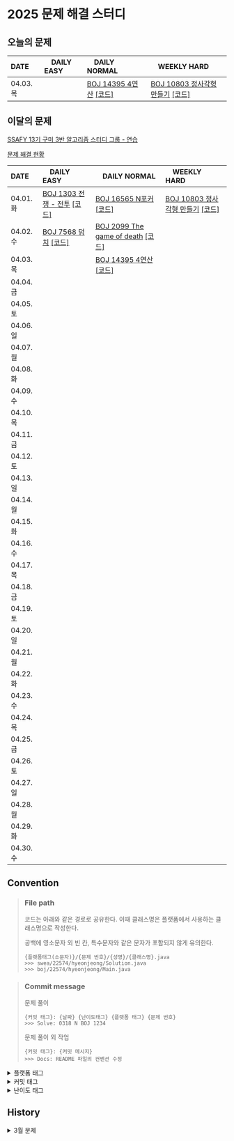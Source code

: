 <!--
[BOJ ](https://www.acmicpc.net/problem/) [[코드]](https://github.com/Problem-solve-study/code-store/tree/main/boj/)
-->

# 2025 문제 해결 스터디

## 오늘의 문제

| DATE      | <img src="https://d2gd6pc034wcta.cloudfront.net/tier/6-a.svg" width="12px" /> DAILY EASY | <img src="https://d2gd6pc034wcta.cloudfront.net/tier/11-a.svg" width="12px" /> DAILY NORMAL | <img src="https://d2gd6pc034wcta.cloudfront.net/tier/16-a.svg" width="12px" /> WEEKLY HARD |
| :-------- | :---------------------------------------------------------------------------------------------------------------------------------------------- | :----------------------------------------------------------------------------------------------------------------------------------------- | :--------------------------------------------------------------------------------------------------------------------------------------------------- |
| 04.03. 목 |  | [BOJ 14395 4연산](https://www.acmicpc.net/problem/14395) [[코드]](https://github.com/Problem-solve-study/code-store/tree/main/boj/14395) | [BOJ 10803 정사각형 만들기](https://www.acmicpc.net/problem/10803) [[코드]](https://github.com/Problem-solve-study/code-store/tree/main/boj/10803) |

## 이달의 문제

[SSAFY 13기 구미 3반 알고리즘 스터디 그룹 - 연습](https://www.acmicpc.net/group/practice/22838)

[문제 해결 현황](https://github.com/Problem-solve-study)

| DATE      | <img src="https://d2gd6pc034wcta.cloudfront.net/tier/6-a.svg" width="12px" /> DAILY EASY | <img src="https://d2gd6pc034wcta.cloudfront.net/tier/11-a.svg" width="12px" /> DAILY NORMAL | <img src="https://d2gd6pc034wcta.cloudfront.net/tier/16-a.svg" width="12px" /> WEEKLY HARD |
| :-------- | :------------------------------------------------------------------------------------------------------------------------------------------------ | :------------------------------------------------------------------------------------------------------------------------------------------------- | :--------------------------------------------------------------------------------------------------------------------------------------------------- |
| 04.01. 화 | [BOJ 1303 전쟁 - 전투](https://www.acmicpc.net/problem/1303) [[코드]](https://github.com/Problem-solve-study/code-store/tree/main/boj/1303) | [BOJ 16565 N포커](https://www.acmicpc.net/problem/16565) [[코드]](https://github.com/Problem-solve-study/code-store/tree/main/boj/16565) | [BOJ 10803 정사각형 만들기](https://www.acmicpc.net/problem/10803) [[코드]](https://github.com/Problem-solve-study/code-store/tree/main/boj/10803) |
| 04.02. 수 |[BOJ 7568 덩치](https://www.acmicpc.net/problem/7568) [[코드]](https://github.com/Problem-solve-study/code-store/tree/main/boj/7568) | [BOJ 2099 The game of death](https://www.acmicpc.net/problem/2099) [[코드]](https://github.com/Problem-solve-study/code-store/tree/main/boj/2099) | |
| 04.03. 목 | | [BOJ 14395 4연산](https://www.acmicpc.net/problem/14395) [[코드]](https://github.com/Problem-solve-study/code-store/tree/main/boj/14395) | |
| 04.04. 금 | | | |
| 04.05. 토 | | | |
| 04.06. 일 | | | |
| 04.07. 월 | | | |
| 04.08. 화 | | | |
| 04.09. 수 | | | |
| 04.10. 목 | | | |
| 04.11. 금 | | | |
| 04.12. 토 | | | |
| 04.13. 일 | | | |
| 04.14. 월 | | | |
| 04.15. 화 | | | |
| 04.16. 수 | | | |
| 04.17. 목 | | | |
| 04.18. 금 | | | |
| 04.19. 토 | | | |
| 04.20. 일 | | | |
| 04.21. 월 | | | |
| 04.22. 화 | | | |
| 04.23. 수 | | | |
| 04.24. 목 | | | |
| 04.25. 금 | | | |
| 04.26. 토 | | | |
| 04.27. 일 | | | |
| 04.28. 월 | | | |
| 04.29. 화 | | | |
| 04.30. 수 | | | |

## Convention

> ### File path
>
> 코드는 아래와 같은 경로로 공유한다. 이때 클래스명은 플랫폼에서 사용하는 클래스명으로 작성한다.
>
> 공백에 영소문자 외 빈 칸, 특수문자와 같은 문자가 포함되지 않게 유의한다.
>
> ```
> {플랫폼태그(소문자)}/{문제 번호}/{성명}/{클래스명}.java
> >>> swea/22574/hyeonjeong/Solution.java
> >>> boj/22574/hyeonjeong/Main.java
> ```

> ### Commit message
>
> 문제 풀이
>
> ```
> {커밋 태그}: {날짜} {난이도태그} {플랫폼 태그} {문제 번호}
> >>> Solve: 0318 N BOJ 1234
> ```
>
> 문제 풀이 외 작업
>
> ```
> {커밋 태그}: {커밋 메시지}
> >>> Docs: README 파일의 컨벤션 수정
> ```

<details>
<summary>플랫폼 태그</summary>
<br>
  
| 플랫폼            | 태그 |
| :---------------- | :--- |
| 백준              | BOJ  |
| 프로그래머스      | PGS  |
| SW Expert Academy | SWEA |
</details>
<details>
<summary>커밋 태그</summary>
<br>

| 태그     | 설명                                      |
| :------- | :---------------------------------------- |
| Solve    | 문제 해결                                 |
| Try      | 문제 풀이 시도 (문제 해결 실패 사유 작성) |
| Refactor | 문제 해결 후 최적화, 코드 개선 등         |
| Rename   | 파일명, 폴더명 수정 혹은 폴더 이동        |
| Comment  | 코드 변경이 없는 주석 추가, 오타 수정 등  |
| Docs     | README와 같은 문서 수정                   |

</details>

<details>
<summary>난이도 태그</summary>
<br>

| 태그     | 설명                                      |
| :------- | :---------------------------------------- |
| E | Daily easy |
| N | Daily normal |
| H | weekly hard |

</details>

## History

<details>
  <summary> 3월 문제</summary>
  
| DATE      | <img src="https://d2gd6pc034wcta.cloudfront.net/tier/6-a.svg" width="12px" /> DAILY EASY | <img src="https://d2gd6pc034wcta.cloudfront.net/tier/11-a.svg" width="12px" /> DAILY NORMAL | <img src="https://d2gd6pc034wcta.cloudfront.net/tier/16-a.svg" width="12px" /> WEEKLY HARD |
| :-------- | :------------------------------------------------------------------------------------------------------------------------------------------------ | :------------------------------------------------------------------------------------------------------------------------------------------------- | :--------------------------------------------------------------------------------------------------------------------------------------------------- |
| 03.01. 토 | | [BOJ 2157 여행](https://www.acmicpc.net/problem/2157) [[코드]](https://github.com/Problem-solve-study/code-store/tree/main/boj/2157)               | |
| 03.02. 일 | | [BOJ 2487 섞기 수열](https://www.acmicpc.net/problem/2487) [[코드]](https://github.com/Problem-solve-study/code-store/tree/main/boj/2487)          | |
| 03.03. 월 | [BOJ 1904 01타일](https://www.acmicpc.net/problem/1904) [[코드]](https://github.com/Problem-solve-study/code-store/tree/main/boj/1904)            | [BOJ 17616 등수 찾기](https://www.acmicpc.net/problem/17616) [[코드]](https://github.com/Problem-solve-study/code-store/tree/main/boj/17616)       | [BOJ 1214 쿨한 물건 구매](https://www.acmicpc.net/problem/1214) [[코드]](https://github.com/Problem-solve-study/code-store/tree/main/boj/1214)       |
| 03.04. 화 | [BOJ 2630 색종이 만들기](https://www.acmicpc.net/problem/2630) [[코드]](https://github.com/Problem-solve-study/code-store/tree/main/boj/2630)     | [BOJ 16235 나무 재테크](https://www.acmicpc.net/problem/16235) [[코드]](https://github.com/Problem-solve-study/code-store/tree/main/boj/16235)     | |
| 03.05. 수 | [BOJ 2579 계단 오르기](https://www.acmicpc.net/problem/2579) [[코드]](https://github.com/Problem-solve-study/code-store/tree/main/boj/2579)       | [BOJ 9470 Strahler 순서](https://www.acmicpc.net/problem/9470) [[코드]](https://github.com/Problem-solve-study/code-store/tree/main/boj/9470)      | |
| 03.06. 목 | [BOJ 1699 제곱수의 합](https://www.acmicpc.net/problem/1699) [[코드]](https://github.com/Problem-solve-study/code-store/tree/main/boj/1699)       | [BOJ 10714 케이크 자르기](https://www.acmicpc.net/problem/10714) [[코드]](https://github.com/Problem-solve-study/code-store/tree/main/boj/10714)   | |
| 03.07. 금 | [BOJ 11048 이동하기](https://www.acmicpc.net/problem/11048) [[코드]](https://github.com/Problem-solve-study/code-store/tree/main/boj/11048)       | [BOJ 9370 미확인 도착지](https://www.acmicpc.net/problem/9370) [[코드]](https://github.com/Problem-solve-study/code-store/tree/main/boj/9370)      | |
| 03.08. 토 | [BOJ 10819 차이를 최대로 ](https://www.acmicpc.net/problem/10819) [[코드]](https://github.com/Problem-solve-study/code-store/tree/main/boj/10819) | [BOJ 25391 특별상](https://www.acmicpc.net/problem/25391) [[코드]](https://github.com/Problem-solve-study/code-store/tree/main/boj/25391)          | |
| 03.09. 일 | [BOJ 접두사](https://www.acmicpc.net/problem/1141) [[코드]](https://github.com/Problem-solve-study/code-store/tree/main/boj/1141)                 | [BOJ 15558 점프 게임](https://www.acmicpc.net/problem/15558) [[코드]](https://github.com/Problem-solve-study/code-store/tree/main/boj/15558)       | |
| 03.10. 월 | [BOJ 2002 추월](https://www.acmicpc.net/problem/2002) [[코드]](https://github.com/Problem-solve-study/code-store/tree/main/boj/2002)              | [BOJ 2195 문자열 복사](https://www.acmicpc.net/problem/2195) [[코드]](https://github.com/Problem-solve-study/code-store/tree/main/boj/2195)        | [BOJ 2647 검은점과 하얀점 연결](https://www.acmicpc.net/problem/2647) [[코드]](https://github.com/Problem-solve-study/code-store/tree/main/boj/2647) |
| 03.11. 화 | [BOJ 14620 꽃길](https://www.acmicpc.net/problem/14620) [[코드]](https://github.com/Problem-solve-study/code-store/tree/main/boj/14620)           | [BOJ 25635 자유 이용권](https://www.acmicpc.net/problem/25635) [[코드]](https://github.com/Problem-solve-study/code-store/tree/main/boj/25635)     | |
| 03.12. 수 | [BOJ 1535 안녕](https://www.acmicpc.net/problem/1535) [[코드]](https://github.com/Problem-solve-study/code-store/tree/main/boj/1535)              | [BOJ 10840 구간 성분](https://www.acmicpc.net/problem/10840) [[코드]](https://github.com/Problem-solve-study/code-store/tree/main/boj/10840)       | |
| 03.13. 목 | [BOJ 1182 부분수열의 합](https://www.acmicpc.net/problem/1182) [[코드]](https://github.com/Problem-solve-study/code-store/tree/main/boj/1182)     | [BOJ 16964 DFS 스페셜 저지](https://www.acmicpc.net/problem/16964) [[코드]](https://github.com/Problem-solve-study/code-store/tree/main/boj/16964) | |
| 03.14. 금 | [BOJ 12852 1로 만들기 2](https://www.acmicpc.net/problem/12852) [[코드]](https://github.com/Problem-solve-study/code-store/tree/main/boj/12852)   | [BOJ 17089 세 친구](https://www.acmicpc.net/problem/17089) [[코드]](https://github.com/Problem-solve-study/code-store/tree/main/boj/17089)         | |
| 03.15. 토 | [BOJ 14501 퇴사](https://www.acmicpc.net/problem/14501) [[코드]](https://github.com/Problem-solve-study/code-store/tree/main/boj/14501) | [BOJ 1722 순열의 순서](https://www.acmicpc.net/problem/1722) [[코드]](https://github.com/Problem-solve-study/code-store/tree/main/boj/1722) ||
| 03.16. 일 | [BOJ 2839 설탕 배달](https://www.acmicpc.net/problem/2839) [[코드]](https://github.com/Problem-solve-study/code-store/tree/main/boj/2839) | [BOJ 21944 문제 추천 시스템 Version 2](https://www.acmicpc.net/problem/21944) [[코드]](https://github.com/Problem-solve-study/code-store/tree/main/boj/21944) | |
| 03.17. 월 | [BOJ 5567 결혼식](https://www.acmicpc.net/problem/5567) [[코드]](https://github.com/Problem-solve-study/code-store/tree/main/boj/5567) | [BOJ 13140 Hello world!](https://www.acmicpc.net/problem/13140) [[코드]](https://github.com/Problem-solve-study/code-store/tree/main/boj/13140) | [BOJ 17420 깊콘이 넘쳐흘러](https://www.acmicpc.net/problem/17420) [[코드]](https://github.com/Problem-solve-study/code-store/tree/main/boj/17420) |
| 03.18. 화 | [BOJ 3474 교수가 된 현우](https://www.acmicpc.net/problem/3474) [[코드]](https://github.com/Problem-solve-study/code-store/tree/main/boj/3474) | [BOJ 1933 스카이라인](https://www.acmicpc.net/problem/1933) [[코드]](https://github.com/Problem-solve-study/code-store/tree/main/boj/1933) | |
| 03.19. 수 | [BOJ 5525 IOIOI](https://www.acmicpc.net/problem/5525) [[코드]](https://github.com/Problem-solve-study/code-store/tree/main/boj/5525) | [BOJ 1891 사분면](https://www.acmicpc.net/problem/1891) [[코드]](https://github.com/Problem-solve-study/code-store/tree/main/boj/1891) | |
| 03.20. 목 | [BOJ 5397 키로거](https://www.acmicpc.net/problem/5397) [[코드]](https://github.com/Problem-solve-study/code-store/tree/main/boj/5397) | [BOJ 10597 순열장난](https://www.acmicpc.net/problem/10597) [[코드]](https://github.com/Problem-solve-study/code-store/tree/main/boj/10597) | |
| 03.21. 금 | [BOJ 1874 스택 수열](https://www.acmicpc.net/problem/1874) [[코드]](https://github.com/Problem-solve-study/code-store/tree/main/boj/1874) | [BOJ 2305 자리 배치](https://www.acmicpc.net/problem/2305) [[코드]](https://github.com/Problem-solve-study/code-store/tree/main/boj/2305) | |
| 03.22. 토 | | [BOJ 14462 소가 길을 건너간 이유 8](https://www.acmicpc.net/problem/14462) [[코드]](https://github.com/Problem-solve-study/code-store/tree/main/boj/14462) | |
| 03.23. 일 |  | [BOJ 11909 배열 탈출](https://www.acmicpc.net/problem/11909) [[코드]](https://github.com/Problem-solve-study/code-store/tree/main/boj/11909) | |
| 03.24. 월 | [BOJ 1213 팰린드롬 만들기](https://www.acmicpc.net/problem/1213) [[코드]](https://github.com/Problem-solve-study/code-store/tree/main/boj/1213) | [BOJ 9205 맥주 마시면서 걸어가기](https://www.acmicpc.net/problem/9205) [[코드]](https://github.com/Problem-solve-study/code-store/tree/main/boj/9205) | [BOJ 25402 트리와 쿼리](https://www.acmicpc.net/problem/25402) [[코드]](https://github.com/Problem-solve-study/code-store/tree/main/boj/25402) |
| 03.25. 화 |[BOJ 21275 폰 호석만](https://www.acmicpc.net/problem/21275) [[코드]](https://github.com/Problem-solve-study/code-store/tree/main/boj/21275) | [BOJ 3425 고스택](https://www.acmicpc.net/problem/3425) [[코드]](https://github.com/Problem-solve-study/code-store/tree/main/boj/3425)| |
| 03.26. 수 | [BOJ 30892 상어 키우기](https://www.acmicpc.net/problem/30892) [[코드]](https://github.com/Problem-solve-study/code-store/tree/main/boj/30892) | [BOJ 1726 로봇](https://www.acmicpc.net/problem/1726) [[코드]](https://github.com/Problem-solve-study/code-store/tree/main/boj/1726)| |
| 03.27. 목 | [BOJ 3613 Java vs C++ ](https://www.acmicpc.net/problem/3613) [[코드]](https://github.com/Problem-solve-study/code-store/tree/main/boj/3613) | [BOJ 23048 자연수 색칠하기](https://www.acmicpc.net/problem/23048) [[코드]](https://github.com/Problem-solve-study/code-store/tree/main/boj/23048) | |
| 03.28. 금 | [BOJ 1495 기타리스트](https://www.acmicpc.net/problem/1495) [[코드]](https://github.com/Problem-solve-study/code-store/tree/main/boj/1495) | [BOJ 21773 가희와 프로세스 1](https://www.acmicpc.net/problem/21773) [[코드]](https://github.com/Problem-solve-study/code-store/tree/main/boj/21773)| |
| 03.29. 토 | [BOJ 9375 패션왕 신해빈](https://www.acmicpc.net/problem/9375) [[코드]](https://github.com/Problem-solve-study/code-store/tree/main/boj/9375) | [BOJ 19940 피자 오븐](https://www.acmicpc.net/problem/19940) [[코드]](https://github.com/Problem-solve-study/code-store/tree/main/boj/19940) | |
| 03.30. 일 | [BOJ 2910 빈도 정렬](https://www.acmicpc.net/problem/2910) [[코드]](https://github.com/Problem-solve-study/code-store/tree/main/boj/2910) | [BOJ 6087 레이저 통신](https://www.acmicpc.net/problem/6087) [[코드]](https://github.com/Problem-solve-study/code-store/tree/main/boj/6087) | |
| 03.31. 월 | [BOJ 4949 균형잡힌 세상](https://www.acmicpc.net/problem/4949) [[코드]](https://github.com/Problem-solve-study/code-store/tree/main/boj/4949) | [BOJ 2026 소풍](https://www.acmicpc.net/problem/2026) [[코드]](https://github.com/Problem-solve-study/code-store/tree/main/boj/2026) | [BOJ 10803 정사각형 만들기](https://www.acmicpc.net/problem/10803) [[코드]](https://github.com/Problem-solve-study/code-store/tree/main/boj/10803) |
  
</details>

